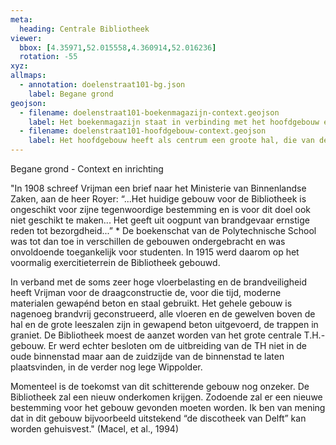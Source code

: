 ```yaml
---
meta:
  heading: Centrale Bibliotheek 
viewer:
  bbox: [4.35971,52.015558,4.360914,52.016236]
  rotation: -55
xyz:
allmaps:
  - annotation: doelenstraat101-bg.json
    label: Begane grond
geojson:
  - filename: doelenstraat101-boekenmagazijn-context.geojson
    label: Het boekenmagazijn staat in verbinding met het hoofdgebouw en met het gebouw voor Weg- en Waterbouwkunde. Het biedt op den beganen grond gelegenheid voor het opbergen van kaarten en plaatwerken in een aantal ladekasten en voorts op de vier verdiepingen bergruimte voor ongeveer 150000 boeken, die naar hun formaat worden opgeborgen. Het magazijn is niet toegankelijk voor de bezoekers van de bibliotheek. (Westendorp, 1930)
  - filename: doelenstraat101-hoofdgebouw-context.geojson
    label: Het hoofdgebouw heeft als centrum een groote hal, die van den vloer tot de kap omhoog gaat en omsloten wordt door een galerij. Aan de voorzijde daarvan liggen, links van den ingang, de kamer van den bibliothecaris en de groote leeszaal, rechts de garderobe. Boven deze ruimten bevindt zich in het front van het gebouw een groote expositiezaal. De overige lokalen zijn bestemd voor de administratie, de boekbinderij, een fotografisch atelier, enz. (Westendorp, 1930)
---
```

Begane grond - Context en inrichting

"In 1908 schreef Vrijman een brief naar het Ministerie van Binnenlandse Zaken, aan de heer Royer: “...Het huidige gebouw voor de Bibliotheek is ongeschikt voor zijne tegenwoordige bestemming en is voor dit doel ook niet geschikt te maken... Het geeft uit oogpunt van brandgevaar ernstige reden tot bezorgdheid...” * De boekenschat van de Polytechnische School was tot dan toe in verschillen de gebouwen ondergebracht en was onvoldoende toegankelijk voor studenten. In 1915 werd daarom op het voormalig exercitieterrein de Bibliotheek gebouwd.

In verband met de soms zeer hoge vloerbelasting en de brandveiligheid heeft Vrijman voor de draagconstructie de, voor die tijd, moderne materialen gewapénd beton en staal gebruikt. Het gehele gebouw is nagenoeg brandvrij geconstrueerd, alle vloeren en de gewelven boven de hal en de grote leeszalen zijn in gewapend beton uitgevoerd, de trappen in graniet. De Bibliotheek moest de aanzet worden van het grote centrale T.H.-gebouw. Er werd echter besloten om de uitbreiding van de TH niet in de oude binnenstad maar aan de zuidzijde van de binnenstad te laten plaatsvinden, in de verder nog lege Wippolder.

Momenteel is de toekomst van dit schitterende gebouw nog onzeker. De Bibliotheek zal een nieuw onderkomen krijgen. Zodoende zal er een nieuwe bestemming voor het gebouw gevonden moeten worden. Ik ben van mening dat in dit gebouw bijvoorbeeld uitstekend “de discotheek van Delft” kan worden gehuisvest."
(Macel, et al., 1994)